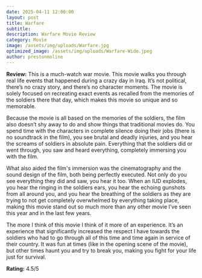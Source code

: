 ```yaml
---
date: 2025-04-11 12:00:00
layout: post
title: Warfare
subtitle: 
description: Warfare Movie Review
category: Movie
image: /assets/img/uploads/Warfare.jpg
optimized_image: /assets/img/uploads/Warfare-Wide.jpeg
author: prestonmoline
---
```


**Review:**
This is a much-watch war movie. This movie walks you through real life events that happened during a crazy day in Iraq. It’s not political, there’s no crazy story, and there’s no character moments. The movie is solely focused on recreating exact events as recalled from the memories of the soldiers there that day, which makes this movie so unique and so memorable. 

Because the movie is all based on the memories of the soldiers, the film also doesn’t shy away to do and show things that traditional movies do. You spend time with the characters in complete silence doing their jobs (there is no soundtrack in the film), you see brutal and deadly injuries, and you hear the screams of soldiers in absolute pain. Everything that the soldiers did or went through, you saw and heard everything, completely immersing you with the film.

What also aided the film's immersion was the cinematography and the sound design of the film, both being perfectly executed. Not only do you see everything they did and saw, you hear it too. When an IUD explodes, you hear the ringing in the soldiers ears, you hear the echoing gunshots from all around you, and you hear the breathing of the soldiers as they are trying to not get completely overwhelmed by everything taking place, making this movie stand out so much more than any other movie I’ve seen this year and in the last few years.

The more I think of this movie I think of it more of an experience. It’s an experience that significantly increased the respect I have towards the soldiers who had to go through all of this time and time again in service of their country. It was fun at times (like in the opening scene of the movie), but other times haunt you and try to break you, making you fight for your life just for survival.

**Rating:**
4.5/5
